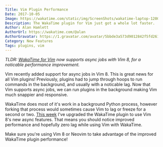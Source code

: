 ```yaml
---
Title: Vim Plugin Performance
Date: 2017-10-05
Image: https://wakatime.com/static/img/ScreenShots/wakatime-laptop-1200x628.png
Description: The WakaTime plugin for Vim just got a whole lot faster.
Author: Alan Hamlett
AuthorUrl: https://wakatime.com/@alan
AuthorGravatar: https://1.gravatar.com/avatar/5bbde3a573d9012842f5fd261caa0bfe
Category: New Features
Tags: plugins, vim
---
```


*TLDR: [WakaTime for Vim][plugin] now supports async jobs with Vim 8, for a noticable performance improvement.*

Vim recently added support for async jobs in Vim 8.
This is great news for all Vim plugins!
Previously, plugins had to jump through hoops to run commands in the background, and usually with a noticable lag.
Now that Vim supports async jobs, we can run plugins in the background making Vim much snappier and responsive.

WakaTime does most of it's work in a background Python process, however forking that process would sometimes cause Vim to lag or freeze for a second or two.
[This week][commit] I've upgraded the WakaTime plugin to use Vim 8's new async features.
That means you should notice improved performance and hopefully zero lag while using Vim with WakaTime.

Make sure you're using Vim 8 or Neovim to take advantage of the improved WakaTime plugin performance!

[plugin]: https://wakatime.com/vim
[commit]: https://github.com/wakatime/vim-wakatime/commit/99ffbf39cf57c9c10204e02f8991e113f43bbf88
